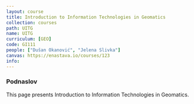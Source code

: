 ```yaml
---
layout: course
title: Introduction to Information Technologies in Geomatics
collection: courses
path: UITG
name: UITG
curriculum: [GEO]
code: GI111
people: ["Dušan Okanović", "Jelena Slivka"]
canvas: https://enastava.io/courses/123
info:
---
```



### Podnaslov

This page presents Introduction to Information Technologies in Geomatics.
